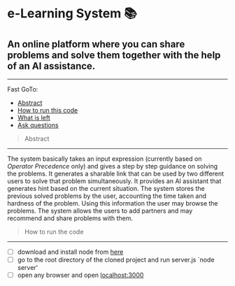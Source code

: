 e-Learning System :books:
===

## An online platform where you can share problems and solve them together with the help of an AI assistance.
---

Fast GoTo:
- [Abstract](https://github.com/mandeep-vratesh/learning/blob/master/README.md#abstract)
- [How to run this code](#)
- [What is left](#)
- [Ask questions](#)

>Abstract
---
  The system basically takes an input expression (currently based on _Operator Precedence_ only) and gives a step by step guidance on solving the problems. It generates a sharable link that can be used by two different users to solve that problem simultaneously. It provides an AI assistant that generates hint based on the current situation.
  The system stores the previous solved problems by the user, accounting the time taken and hardness of the problem. Using this information the user may browse the problems.
  The system allows the users to add partners and may recommend and share problems with them.
  
>How to run the code
---
- [ ] download and install node from [here](https://nodejs.org/en/)
- [ ] go to the root directory of the cloned project and run server.js
      `node server'
- [ ] open any browser and open [localhost:3000](http://localhost:3000)
